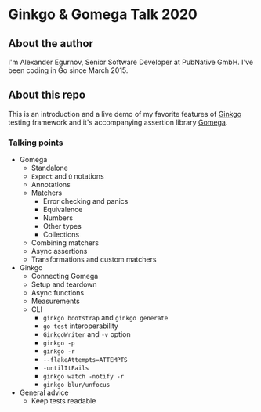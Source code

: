 # Ginkgo & Gomega Talk 2020

## About the author
I'm Alexander Egurnov, Senior Software Developer at PubNative GmbH. 
I've been coding in Go since March 2015.

## About this repo
This is an introduction and a live demo of my favorite features of [Ginkgo](https://onsi.github.io/ginkgo/)
testing framework and it's accompanying assertion library [Gomega](http://onsi.github.io/gomega/).

### Talking points
* Gomega
    * Standalone
    * `Expect` and `Ω` notations
    * Annotations
    * Matchers
        * Error checking and panics
        * Equivalence
        * Numbers
        * Other types
        * Collections
    * Combining matchers
    * Async assertions
    * Transformations and custom matchers
* Ginkgo
    * Connecting Gomega
    * Setup and teardown
    * Async functions
    * Measurements
    * CLI
        * `ginkgo bootstrap` and `ginkgo generate`
        * `go test` interoperability
        * `GinkgoWriter` and `-v` option
        * `ginkgo -p`
        * `ginkgo -r`
        * `--flakeAttempts=ATTEMPTS`
        * `-untilItFails`
        * `ginkgo watch -notify -r`
        * `ginkgo blur/unfocus`
* General advice
    * Keep tests readable 